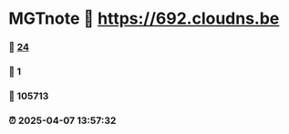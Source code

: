 # MGTnote :link: https://692.cloudns.be 
### :page_facing_up: [24](https://692.cloudns.be/tag.html) 
### :speech_balloon: 1 
### :hibiscus: 105713 
### :alarm_clock: 2025-04-07 13:57:32 
